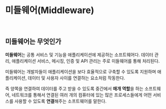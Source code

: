 # 미들웨어(Middleware)

<br />

## 미들웨어는 무엇인가

**미들웨어**는 공통 서비스 및 기능을 애플리케이션에 제공하는 소프트웨어다. 데이터 관리, 애플리케이션 서비스, 메시징, 인증 및 API 관리는 주로 미들웨어를 통해 처리된다.

미들웨어는 개발자들이 애플리케이션을 보다 효율적으로 구축할 수 있도록 지원하며 애플리케이션, 데이터 및 사용자 사이를 연결하는 요소처럼 작동한다.

즉 양쪽을 연결하여 데이터를 주고 받을 수 있도록 중간에서 **매개 역할**을 하는 소프트웨어, 네트워크를 통해서 연결된 여러 개의 컴퓨터에 있는 많은 프로세스들에게 어떤 서비스를 사용할 수 있도록 **연결**해주는 소프트웨어를 말한다.
